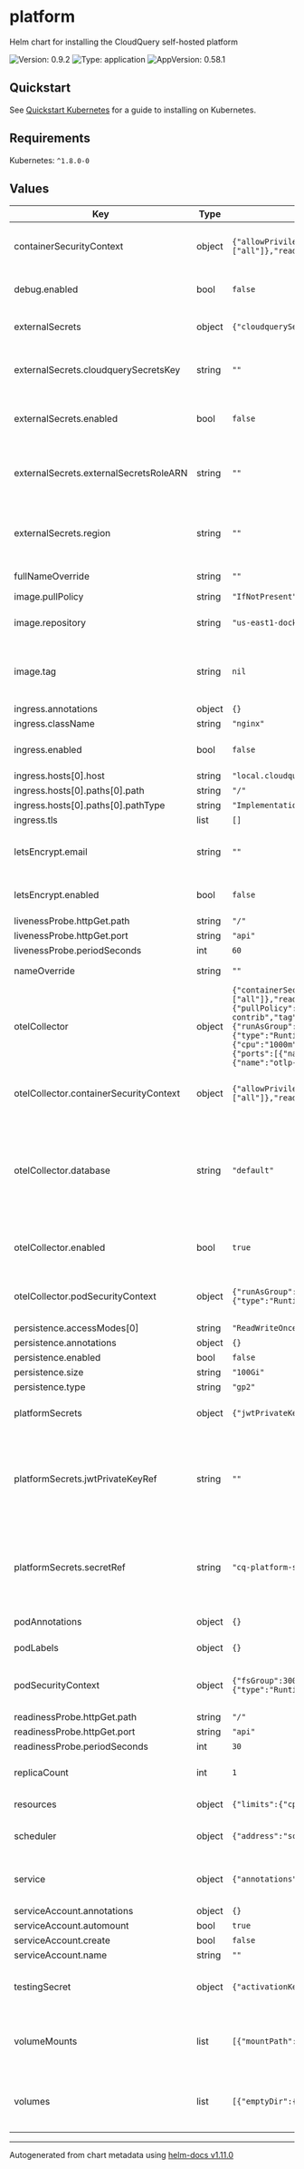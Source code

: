 # platform

Helm chart for installing the CloudQuery self-hosted platform

![Version: 0.9.2](https://img.shields.io/badge/Version-0.9.2-informational?style=flat-square) ![Type: application](https://img.shields.io/badge/Type-application-informational?style=flat-square) ![AppVersion: 0.58.1](https://img.shields.io/badge/AppVersion-0.58.1-informational?style=flat-square)

## Quickstart

See [Quickstart Kubernetes](https://platform-docs.cloudquery.io/quickstart/quickstart-kubernetes) for a guide to installing on Kubernetes.

## Requirements

Kubernetes: `^1.8.0-0`

## Values

| Key | Type | Default | Description |
|-----|------|---------|-------------|
| containerSecurityContext | object | `{"allowPrivilegeEscalation":false,"capabilities":{"drop":["all"]},"readOnlyRootFilesystem":true}` | Specify the container-level security context |
| debug.enabled | bool | `false` | Optional. Enable debug mode. |
| externalSecrets | object | `{"cloudquerySecretsKey":"","enabled":false,"externalSecretsRoleARN":"","region":""}` | External secrets configuration |
| externalSecrets.cloudquerySecretsKey | string | `""` | Required: The AWS secret key for the Postgres DSN |
| externalSecrets.enabled | bool | `false` | Optional. Enable external secrets. |
| externalSecrets.externalSecretsRoleARN | string | `""` | Required: The AWS role ARN to assume when fetching the secrets |
| externalSecrets.region | string | `""` | Required: The AWS region where the secrets are stored |
| fullNameOverride | string | `""` | Override the full name |
| image.pullPolicy | string | `"IfNotPresent"` |  |
| image.repository | string | `"us-east1-docker.pkg.dev/cq-cloud-prod/platform/full"` | The image repository to pull from |
| image.tag | string | `nil` | Overrides the image tag whose default is the chart appVersion |
| ingress.annotations | object | `{}` |  |
| ingress.className | string | `"nginx"` |  |
| ingress.enabled | bool | `false` | Optional. Enable ingress. |
| ingress.hosts[0].host | string | `"local.cloudquery.io"` |  |
| ingress.hosts[0].paths[0].path | string | `"/"` |  |
| ingress.hosts[0].paths[0].pathType | string | `"ImplementationSpecific"` |  |
| ingress.tls | list | `[]` |  |
| letsEncrypt.email | string | `""` | Required: The email address to use for Let's Encrypt |
| letsEncrypt.enabled | bool | `false` | Optional. Enable Let's Encrypt. |
| livenessProbe.httpGet.path | string | `"/"` |  |
| livenessProbe.httpGet.port | string | `"api"` |  |
| livenessProbe.periodSeconds | int | `60` |  |
| nameOverride | string | `""` | Override the default name |
| otelCollector | object | `{"containerSecurityContext":{"allowPrivilegeEscalation":false,"capabilities":{"drop":["all"]},"readOnlyRootFilesystem":true},"database":"default","enabled":true,"image":{"pullPolicy":"IfNotPresent","repository":"otel/opentelemetry-collector-contrib","tag":"0.118.0"},"podSecurityContext":{"runAsGroup":10001,"runAsNonRoot":true,"runAsUser":10001,"seccompProfile":{"type":"RuntimeDefault"}},"resources":{"limits":{"cpu":"1000m","memory":"1Gi"},"requests":{"cpu":"500m","memory":"512Mi"}},"service":{"ports":[{"name":"otlp-grpc","port":4317,"protocol":"TCP","targetPort":4317},{"name":"otlp-http","port":4318,"protocol":"TCP","targetPort":4318}],"type":"ClusterIP"}}` | OTEL Collector configuration |
| otelCollector.containerSecurityContext | object | `{"allowPrivilegeEscalation":false,"capabilities":{"drop":["all"]},"readOnlyRootFilesystem":true}` | Specify the container-level security context |
| otelCollector.database | string | `"default"` | Optional. The database to use for the ClickHouse exporter (should match the ClickHouse DSN) |
| otelCollector.enabled | bool | `true` | Optional. Enable the OTEL Collector. |
| otelCollector.podSecurityContext | object | `{"runAsGroup":10001,"runAsNonRoot":true,"runAsUser":10001,"seccompProfile":{"type":"RuntimeDefault"}}` | Specify the pod-level security context |
| persistence.accessModes[0] | string | `"ReadWriteOnce"` |  |
| persistence.annotations | object | `{}` |  |
| persistence.enabled | bool | `false` |  |
| persistence.size | string | `"100Gi"` |  |
| persistence.type | string | `"gp2"` |  |
| platformSecrets | object | `{"jwtPrivateKeyRef":"","secretRef":"cq-platform-secrets"}` | Platform secrets configuration |
| platformSecrets.jwtPrivateKeyRef | string | `""` | JWT private key reference for the self-hosted platform - if not provided, a new key will be generated |
| platformSecrets.secretRef | string | `"cq-platform-secrets"` | Required: The secret reference to use for the user-supplied platform secrets |
| podAnnotations | object | `{}` | Addition pod annotations |
| podLabels | object | `{}` | Addition pod labels |
| podSecurityContext | object | `{"fsGroup":3001,"runAsGroup":10001,"runAsNonRoot":true,"runAsUser":10001,"seccompProfile":{"type":"RuntimeDefault"}}` | Specify the pod-level security context |
| readinessProbe.httpGet.path | string | `"/"` |  |
| readinessProbe.httpGet.port | string | `"api"` |  |
| readinessProbe.periodSeconds | int | `30` |  |
| replicaCount | int | `1` | The number of replicas to deploy |
| resources | object | `{"limits":{"cpu":"1000m","memory":"1Gi"},"requests":{"cpu":"500m","memory":"512Mi"}}` | Deployment resources |
| scheduler | object | `{"address":"scheduler-operator:3001"}` | Specify the scheduler configuration |
| service | object | `{"annotations":{},"port":3000,"targetPort":3000,"type":"ClusterIP"}` | Specify the ports the container exposes |
| serviceAccount.annotations | object | `{}` |  |
| serviceAccount.automount | bool | `true` |  |
| serviceAccount.create | bool | `false` |  |
| serviceAccount.name | string | `""` |  |
| testingSecret | object | `{"activationKey":"","clickhouseDSN":"","enabled":false,"postgresqlDSN":""}` | Testing secret configuration - only used during CI/CD |
| volumeMounts | list | `[{"mountPath":"/tmp","name":"tmp"}]` | Additional volumeMounts on the output Deployment definition. |
| volumes | list | `[{"emptyDir":{},"name":"tmp"}]` | Additional volumes on the output Deployment definition. |

----------------------------------------------
Autogenerated from chart metadata using [helm-docs v1.11.0](https://github.com/norwoodj/helm-docs/releases/v1.11.0)
